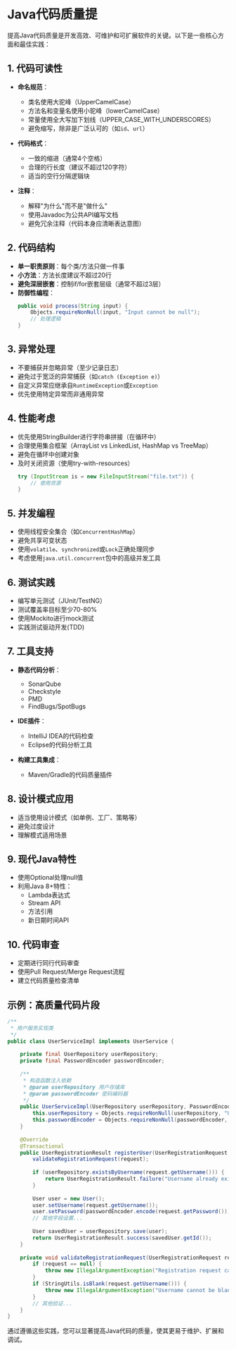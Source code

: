 # Java代码质量提

提高Java代码质量是开发高效、可维护和可扩展软件的关键。以下是一些核心方面和最佳实践：

## 1. 代码可读性

- **命名规范**：
    - 类名使用大驼峰（UpperCamelCase）
    - 方法名和变量名使用小驼峰（lowerCamelCase）
    - 常量使用全大写加下划线（UPPER_CASE_WITH_UNDERSCORES）
    - 避免缩写，除非是广泛认可的（如`id`、`url`）

- **代码格式**：
    - 一致的缩进（通常4个空格）
    - 合理的行长度（建议不超过120字符）
    - 适当的空行分隔逻辑块

- **注释**：
    - 解释"为什么"而不是"做什么"
    - 使用Javadoc为公共API编写文档
    - 避免冗余注释（代码本身应清晰表达意图）

## 2. 代码结构

- **单一职责原则**：每个类/方法只做一件事
- **小方法**：方法长度建议不超过20行
- **避免深层嵌套**：控制if/for嵌套层级（通常不超过3层）
- **防御性编程**：
  ```java
  public void process(String input) {
      Objects.requireNonNull(input, "Input cannot be null");
      // 处理逻辑
  }
  ```

## 3. 异常处理

- 不要捕获并忽略异常（至少记录日志）
- 避免过于宽泛的异常捕获（如`catch (Exception e)`）
- 自定义异常应继承自`RuntimeException`或`Exception`
- 优先使用特定异常而非通用异常

## 4. 性能考虑

- 优先使用StringBuilder进行字符串拼接（在循环中）
- 合理使用集合框架（ArrayList vs LinkedList, HashMap vs TreeMap）
- 避免在循环中创建对象
- 及时关闭资源（使用try-with-resources）
  ```java
  try (InputStream is = new FileInputStream("file.txt")) {
      // 使用资源
  }
  ```

## 5. 并发编程

- 使用线程安全集合（如`ConcurrentHashMap`）
- 避免共享可变状态
- 使用`volatile`、`synchronized`或`Lock`正确处理同步
- 考虑使用`java.util.concurrent`包中的高级并发工具

## 6. 测试实践

- 编写单元测试（JUnit/TestNG）
- 测试覆盖率目标至少70-80%
- 使用Mockito进行mock测试
- 实践测试驱动开发(TDD)

## 7. 工具支持

- **静态代码分析**：
    - SonarQube
    - Checkstyle
    - PMD
    - FindBugs/SpotBugs

- **IDE插件**：
    - IntelliJ IDEA的代码检查
    - Eclipse的代码分析工具

- **构建工具集成**：
    - Maven/Gradle的代码质量插件

## 8. 设计模式应用

- 适当使用设计模式（如单例、工厂、策略等）
- 避免过度设计
- 理解模式适用场景

## 9. 现代Java特性

- 使用Optional处理null值
- 利用Java 8+特性：
    - Lambda表达式
    - Stream API
    - 方法引用
    - 新日期时间API

## 10. 代码审查

- 定期进行同行代码审查
- 使用Pull Request/Merge Request流程
- 建立代码质量检查清单

## 示例：高质量代码片段

```java
/**
 * 用户服务实现类
 */
public class UserServiceImpl implements UserService {
    
    private final UserRepository userRepository;
    private final PasswordEncoder passwordEncoder;
    
    /**
     * 构造函数注入依赖
     * @param userRepository 用户存储库
     * @param passwordEncoder 密码编码器
     */
    public UserServiceImpl(UserRepository userRepository, PasswordEncoder passwordEncoder) {
        this.userRepository = Objects.requireNonNull(userRepository, "UserRepository cannot be null");
        this.passwordEncoder = Objects.requireNonNull(passwordEncoder, "PasswordEncoder cannot be null");
    }
    
    @Override
    @Transactional
    public UserRegistrationResult registerUser(UserRegistrationRequest request) {
        validateRegistrationRequest(request);
        
        if (userRepository.existsByUsername(request.getUsername())) {
            return UserRegistrationResult.failure("Username already exists");
        }
        
        User user = new User();
        user.setUsername(request.getUsername());
        user.setPassword(passwordEncoder.encode(request.getPassword()));
        // 其他字段设置...
        
        User savedUser = userRepository.save(user);
        return UserRegistrationResult.success(savedUser.getId());
    }
    
    private void validateRegistrationRequest(UserRegistrationRequest request) {
        if (request == null) {
            throw new IllegalArgumentException("Registration request cannot be null");
        }
        if (StringUtils.isBlank(request.getUsername())) {
            throw new IllegalArgumentException("Username cannot be blank");
        }
        // 其他验证...
    }
}
```

通过遵循这些实践，您可以显著提高Java代码的质量，使其更易于维护、扩展和调试。